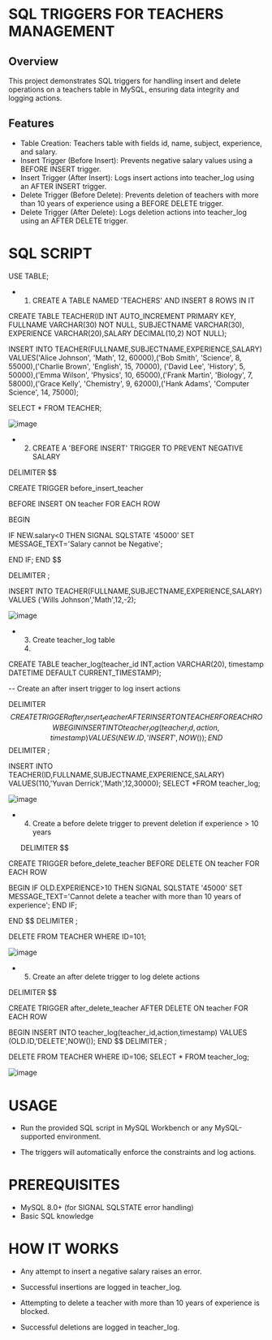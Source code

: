 # SQL TRIGGERS FOR TEACHERS MANAGEMENT

## Overview

This project demonstrates SQL triggers for handling insert and delete operations on a teachers table in MySQL, ensuring data integrity and logging actions.

## Features

* Table Creation: Teachers table with fields id, name, subject, experience, and salary.
* Insert Trigger (Before Insert): Prevents negative salary values using a BEFORE INSERT trigger.
* Insert Trigger (After Insert): Logs insert actions into teacher_log using an AFTER INSERT trigger.
* Delete Trigger (Before Delete): Prevents deletion of teachers with more than 10 years of experience using a BEFORE DELETE trigger.
* Delete Trigger (After Delete): Logs deletion actions into teacher_log using an AFTER DELETE trigger.

# SQL SCRIPT

USE TABLE;

* 1. CREATE A TABLE NAMED 'TEACHERS' AND INSERT 8 ROWS IN IT
  
CREATE TABLE TEACHER(ID INT AUTO_INCREMENT PRIMARY KEY, FULLNAME VARCHAR(30) NOT NULL, SUBJECTNAME VARCHAR(30), EXPERIENCE VARCHAR(20),SALARY DECIMAL(10,2) NOT NULL);

INSERT INTO TEACHER(FULLNAME,SUBJECTNAME,EXPERIENCE,SALARY) VALUES('Alice Johnson', 'Math', 12, 60000),('Bob Smith', 'Science', 8, 55000),('Charlie Brown', 'English', 15, 70000),
('David Lee', 'History', 5, 50000),('Emma Wilson', 'Physics', 10, 65000),('Frank Martin', 'Biology', 7, 58000),('Grace Kelly', 'Chemistry', 9, 62000),('Hank Adams', 'Computer Science', 14, 75000);

SELECT * FROM TEACHER;

![image](https://github.com/user-attachments/assets/3649566b-ba80-4e67-b761-e9030b2b18a1)

* 2. CREATE A 'BEFORE INSERT' TRIGGER TO PREVENT NEGATIVE SALARY

DELIMITER $$

CREATE TRIGGER before_insert_teacher

BEFORE INSERT ON teacher
FOR EACH ROW

BEGIN

IF NEW.salary<0 THEN
SIGNAL SQLSTATE '45000'
SET MESSAGE_TEXT='Salary cannot be Negative';

END IF;
END $$

DELIMITER ;

INSERT INTO TEACHER(FULLNAME,SUBJECTNAME,EXPERIENCE,SALARY) VALUES
('Wills Johnson','Math',12,-2);

  ![image](https://github.com/user-attachments/assets/43f76094-6f0e-4915-ab72-cb2d02c7a367)


* 3. Create teacher_log table
  4. 
CREATE TABLE teacher_log(teacher_id INT,action VARCHAR(20), timestamp DATETIME DEFAULT CURRENT_TIMESTAMP);

-- Create an after insert trigger to log insert actions

DELIMITER $$
CREATE TRIGGER after_insert_teacher
AFTER INSERT ON TEACHER
FOR EACH ROW
BEGIN
INSERT INTO teacher_log(teacher_id,action,timestamp) VALUES (NEW.ID,'INSERT',NOW());
END$$
DELIMITER ;

INSERT INTO TEACHER(ID,FULLNAME,SUBJECTNAME,EXPERIENCE,SALARY) VALUES(110,'Yuvan Derrick','Math',12,30000);
SELECT *FROM teacher_log;

![image](https://github.com/user-attachments/assets/afaf3458-aa5f-45e4-a55e-d4a930b467d4)

* 4. Create a before delete trigger to prevent deletion if experience > 10 years

  DELIMITER $$
  
CREATE TRIGGER before_delete_teacher
BEFORE DELETE ON teacher
FOR EACH ROW

BEGIN
IF OLD.EXPERIENCE>10 THEN
SIGNAL SQLSTATE '45000'
SET MESSAGE_TEXT='Cannot delete a teacher with more than 10 years of experience';
END IF;

END $$
DELIMITER ;

DELETE FROM TEACHER WHERE ID=101;
 
![image](https://github.com/user-attachments/assets/cdaeddd6-c2e3-4dd8-8d9f-3520626143c8)

* 5. Create an after delete trigger to log delete actions

DELIMITER $$

CREATE TRIGGER after_delete_teacher
AFTER DELETE ON teacher
FOR EACH ROW

BEGIN
INSERT INTO teacher_log(teacher_id,action,timestamp) VALUES (OLD.ID,'DELETE',NOW());
END $$
DELIMITER ;

DELETE FROM TEACHER WHERE ID=106;
SELECT * FROM teacher_log;


  ![image](https://github.com/user-attachments/assets/c18d7531-9980-4a8f-a292-b19e33361f5c)


# USAGE

* Run the provided SQL script in MySQL Workbench or any MySQL-supported environment.
  
* The triggers will automatically enforce the constraints and log actions.

  
# PREREQUISITES

* MySQL 8.0+ (for SIGNAL SQLSTATE error handling)
* Basic SQL knowledge

  
# HOW IT WORKS

* Any attempt to insert a negative salary raises an error.
  
* Successful insertions are logged in teacher_log.
  
* Attempting to delete a teacher with more than 10 years of experience is blocked.
  
* Successful deletions are logged in teacher_log.




